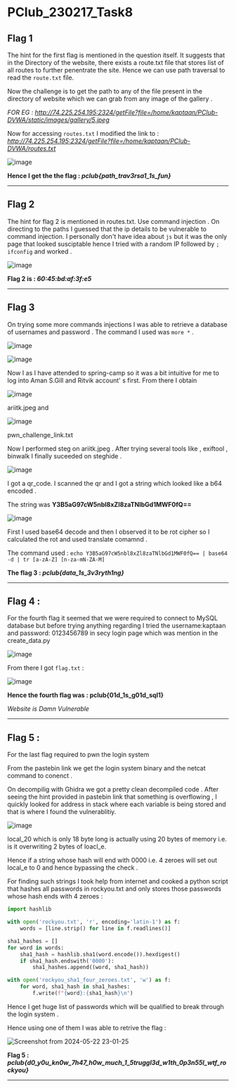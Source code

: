 # PClub_230217_Task8

## Flag 1 

The hint for the first flag is mentioned in the question itself. It suggests that in the Directory of the website, there exists a route.txt file that stores list of all routes to further penentrate the site. Hence we can use path traversal to read the `route.txt` file. 

Now the challenge is to get the path to any of the file present in the directory of website which we can grab from any image of the gallery . 

*FOR EG : <http://74.225.254.195:2324/getFile?file=/home/kaptaan/PClub-DVWA/static/images/gallery/5.jpeg>*

Now for accessing `routes.txt` I modified the link to : *<http://74.225.254.195:2324/getFile?file=/home/kaptaan/PClub-DVWA/routes.txt>*

![image](https://github.com/fidgetaryan445/PClub_230217_Task8/assets/148867576/772d23ed-8076-41d2-b74b-d445c1d61bd4)

**Hence I get the the flag : _pclub{path_trav3rsa1_1s_fun}_**

------------------------------------------------

## Flag 2 

The hint for flag 2 is mentioned in routes.txt. Use command injection . On directing to the paths I guessed that the ip details to be vulnerable to command injection. I personally don't have idea about `js` but it was the only page that looked susciptable hence I tried with a random IP followed by `; ifconfig`  and worked . 

![image](https://github.com/fidgetaryan445/PClub_230217_Task8/assets/148867576/f36bddbb-8818-41d2-be25-5e517f0e03aa)

**Flag 2 is : _60:45:bd:af:3f:e5_**

-----------------------------------------------------------------------------------

## Flag 3 

On trying some more commands injections I was able to retrieve a database of usernames and password . The command I used was `more *` . 


![image](https://github.com/fidgetaryan445/PClub_230217_Task8/assets/148867576/929de9ee-487d-4561-8e59-e327b8ff1e36)


![image](https://github.com/fidgetaryan445/PClub_230217_Task8/assets/148867576/278bb1d8-65fe-48c6-8e01-d95e578a28a9)

 
Now I as I have attended to spring-camp so it was a bit intuitive for me to log into Aman S.Gill and Ritvik account' s first. From there I obtain 


![image](https://github.com/fidgetaryan445/PClub_230217_Task8/assets/148867576/d8a058aa-e2fa-4ecb-a707-4108bf924b6c)


ariitk.jpeg and

![image](https://github.com/fidgetaryan445/PClub_230217_Task8/assets/148867576/d35376bd-c6dc-4847-b4d1-aec8bd58413b)


pwn_challenge_link.txt 

Now I performed steg on ariitk.jpeg . After trying several tools like , exiftool , binwalk I finally suceeded on steghide .

![image](https://github.com/fidgetaryan445/PClub_230217_Task8/assets/148867576/6459679d-7b6e-491a-a014-ad70c24b6102)

I got a qr_code. I scanned the qr and I got a string which looked like a b64 encoded .

The string was __Y3B5aG97cW5nbl8xZl8zaTNlbGd1MWF0fQ==__

![image](https://github.com/fidgetaryan445/PClub_230217_Task8/assets/148867576/0bb10a5f-548e-4976-a5d1-533a44de7775)

First I used base64 decode and then I observed it to be rot cipher so I calculated the rot and used translate comamnd .

The command used  : `echo Y3B5aG97cW5nbl8xZl8zaTNlbGd1MWF0fQ== | base64 -d | tr [a-zA-Z] [n-za-mN-ZA-M] `

**The flag 3 : _pclub{data_1s_3v3ryth1ng}_**

---------------------------------------------------------------------------

## Flag 4 : 

For the fourth flag it seemed that we were required to connect to MySQL database but before trying anything regarding I tried the username:kaptaan and password: 0123456789 in secy login page which was mention in the create_data.py 

![image](https://github.com/fidgetaryan445/PClub_230217_Task8/assets/148867576/6e550000-6e16-4ae2-839f-0f3c5e758ed9)


From there I got `flag.txt` :

![image](https://github.com/fidgetaryan445/PClub_230217_Task8/assets/148867576/24dbf596-fcd9-4b9b-9fb9-7fdfd7d49b97)

**Hence the fourth flag was : pclub{01d_1s_g01d_sql1}** 

*Website is Damn Vulnerable* 

----------------------------------------------------------------------------------------------

## Flag 5 : 

For the last flag required to pwn the login system

From the pastebin link we get the login system binary and the netcat command to conenct .

On decompilig with Ghidra we got a pretty clean decompiled code . After seeing the hint provided in pastebin link that something is overflowing , I quickly looked for address in stack where each variable is being stored and that is where I found the vulnerablitiy. 

![image](https://github.com/fidgetaryan445/PClub_230217_Task8/assets/148867576/1e5b453d-20d5-4b7c-9f22-414999bcd42e)

local_20 which is only 18 byte long is actually using 20 bytes of memory i.e. is it overwriting 2 bytes of loacl_e. 

Hence if a string whose hash will end with 0000 i.e. 4 zeroes will set out local_e to 0 and hence bypassing the check .

For finding such strings I took help from internet and cooked a python script that hashes all passwords in rockyou.txt 
and only stores those passwords whose hash ends with 4 zeroes : 

```python
import hashlib

with open('rockyou.txt', 'r', encoding='latin-1') as f:
    words = [line.strip() for line in f.readlines()]

sha1_hashes = []
for word in words:
    sha1_hash = hashlib.sha1(word.encode()).hexdigest()
    if sha1_hash.endswith('0000'):
        sha1_hashes.append((word, sha1_hash))

with open('rockyou_sha1_four_zeroes.txt', 'w') as f:
    for word, sha1_hash in sha1_hashes:
        f.write(f"{word}:{sha1_hash}\n")

```

Hence I get huge list of passwords which will be qualified to break through the login system .

Hence using one of them I was able to retrive the flag :

![Screenshot from 2024-05-22 23-01-25](https://github.com/fidgetaryan445/PClub_230217_Task8/assets/148867576/9976cdbd-ac90-481e-ad72-807ff7803418)



**Flag 5 : _pclub{d0_y0u_kn0w_7h47_h0w_much_1_5truggl3d_w1th_0p3n55l_wtf_rockyou}_**

---------------------------------------------------------------------------------------------

